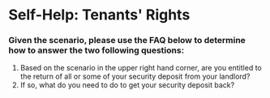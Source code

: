 # Self-Help: Tenants' Rights

### Given the scenario, please use the FAQ below to determine how to answer the two following questions:

1. Based on the scenario in the upper right hand corner, are you entitled to the return of all or some of your security deposit from your landlord?
2. If so, what do you need to do to get your security deposit back?

